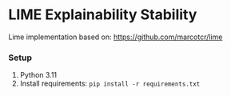 # LIME Explainability Stability

Lime implementation based on: https://github.com/marcotcr/lime

### Setup

1. Python 3.11
2. Install requirements:
`
pip install -r requirements.txt
`